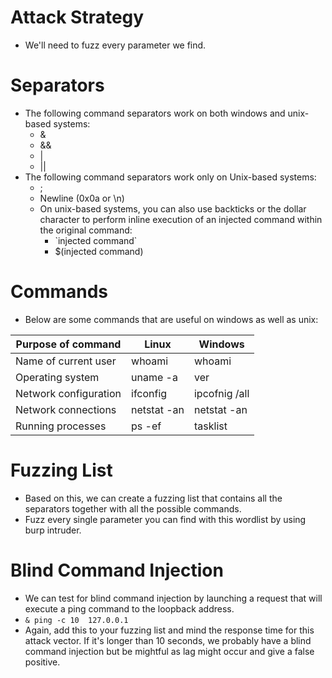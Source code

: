 #  Attack Strategy
- We'll need to fuzz every parameter we find.

#  Separators
- The following command separators work on both windows and unix-based systems:
	- &
	- &&
	- |
	- ||
- The following command separators work only on Unix-based systems:
	- ;
	- Newline (0x0a or \\n)
	- On unix-based systems, you can also use backticks or the dollar character to perform inline execution of an injected command within the original command:
		- \`injected command\`
		- $(injected command)

#  Commands
- Below are some commands that are useful on windows as well as unix:

| Purpose of command    | Linux       | Windows       |
| --------------------- | ----------- | ------------- |
| Name of current user  | whoami      | whoami        |
| Operating system      | uname -a    | ver           |
| Network configuration | ifconfig    | ipcofnig /all |
| Network connections   | netstat -an | netstat -an   |
| Running processes     | ps -ef      | tasklist      |

#  Fuzzing List
- Based on this, we can create a fuzzing list that contains all the separators together with all the possible commands. 
- Fuzz every single parameter you can find with this wordlist by using burp intruder.


#  Blind Command Injection
- We can test for blind command injection by launching a request that will execute a ping command to the loopback address.
- `& ping -c 10  127.0.0.1`
- Again, add this to your fuzzing list and mind the response time for this attack vector. If it's longer than 10 seconds, we probably have a blind command injection but be mightful as lag might occur and give a false positive.

